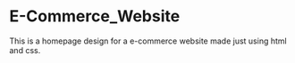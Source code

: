 # E-Commerce_Website
This is a homepage design for a e-commerce website made just using html and css.

